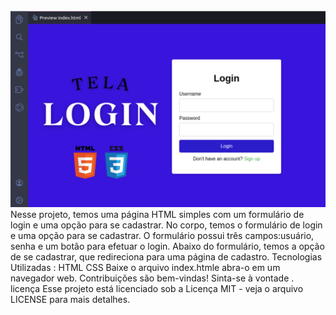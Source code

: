 <img src="TelaLogin.png">
 <r></r>
Nesse projeto, temos uma página HTML simples com um formulário de login e uma opção para se cadastrar. 
No corpo, temos o formulário de login e uma opção para se cadastrar. 
O formulário possui três campos:usuário, senha e um botão para efetuar o login. 
Abaixo do formulário, temos a opção de se cadastrar, que redireciona para uma página de cadastro.
Tecnologias Utilizadas :
HTML
CSS 
Baixe o arquivo index.htmle abra-o em um navegador web.
Contribuições são bem-vindas! Sinta-se à vontade .
licença
Esse projeto está licenciado sob a Licença MIT - veja o arquivo LICENSE para mais detalhes.
